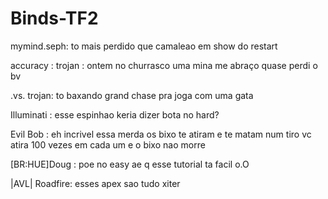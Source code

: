 Binds-TF2
=========

mymind.seph: to mais perdido que camaleao em show do restart

accuracy : trojan : ontem no churrasco uma mina me abraço quase perdi o bv

.vs. trojan: to baxando grand chase pra joga com uma gata

Illuminati : esse espinhao keria dizer bota no hard?

Evil Bob : eh incrivel essa merda os bixo te atiram e te matam num tiro vc atira 100 vezes em cada um e o bixo nao morre

[BR:HUE]Doug : poe no easy ae q esse tutorial ta facil o.O

|AVL| Roadfire: esses apex sao tudo xiter
